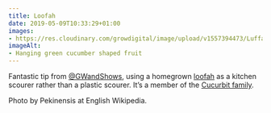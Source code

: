 ```yaml
---
title: Loofah
date: 2019-05-09T10:33:29+01:00
images: 
- https://res.cloudinary.com/growdigital/image/upload/v1557394473/Luffa_aegyptica-190509.jpg
imageAlt: 
- Hanging green cucumber shaped fruit
---
```


Fantastic tip from [@GWandShows](https://mobile.twitter.com/GWandShows), using a homegrown [loofah](https://en.wikipedia.org/wiki/Luffa) as a kitchen scourer rather than a plastic scourer. It’s a member of the [Cucurbit family](https://en.wikipedia.org/wiki/Cucurbitaceae).

Photo by Pekinensis at English Wikipedia.
